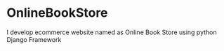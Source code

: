 # OnlineBookStore
I develop ecommerce website named as Online Book Store using python Django Framework
